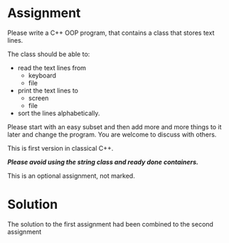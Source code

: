 # Assignment

Please write a C++ OOP program, that contains a class that stores text lines.

The class should be able to:

- read the text lines from
  - keyboard
  - file
- print the text lines to
  - screen
  - file
- sort the lines alphabetically.

Please start with an easy subset and then add more and more things to it later and change the program. 
You are welcome to discuss with others.


This is first version in classical C++.

***Please avoid using the string class and ready done containers.***

This is an optional assignment, not marked.

# Solution

The solution to the first assignment had been combined to the second assignment